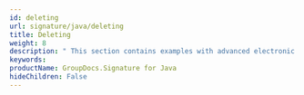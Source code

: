 ```yaml
---
id: deleting
url: signature/java/deleting
title: Deleting
weight: 8
description: " This section contains examples with advanced electronic signatures deletion with GroupDocs.Signature API."
keywords: 
productName: GroupDocs.Signature for Java
hideChildren: False
---
```

